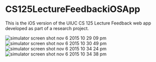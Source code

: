 # CS125LectureFeedbackiOSApp
This is the iOS version of the UIUC CS 125 Lecture Feedback web app developed as part of a research project. 

![simulator screen shot nov 6 2015 10 29 09 pm](https://cloud.githubusercontent.com/assets/5067214/11013530/eae10208-84d6-11e5-9dc5-fd38aa4a94af.png)
![simulator screen shot nov 6 2015 10 30 49 pm](https://cloud.githubusercontent.com/assets/5067214/11013527/eadd9668-84d6-11e5-965b-b37e7d6b4477.png)
![simulator screen shot nov 6 2015 10 34 24 pm](https://cloud.githubusercontent.com/assets/5067214/11013528/eadf11dc-84d6-11e5-8789-e6abe525184e.png)
![simulator screen shot nov 6 2015 10 34 38 pm](https://cloud.githubusercontent.com/assets/5067214/11013529/eadfc1e0-84d6-11e5-8b53-894fab6937c2.png)

